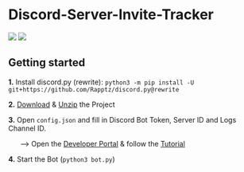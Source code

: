 # Discord-Server-Invite-Tracker

<a href="https://discord.gg/klubas"><img src="https://discordapp.com/api/guilds/695997516621021255/embed.png"/></a>
<a href=""><img src="https://img.shields.io/badge/PRs-welcome-brightgreen.svg?style=flat-square" /></a>


## Getting started
**1.** Install discord.py (rewrite): `python3 -m pip install -U git+https://github.com/Rapptz/discord.py@rewrite`

**2.** [Download]() & [Unzip](https://www.7-zip.org) the Project

**3.** Open `config.json` and fill in Discord Bot Token, Server ID and Logs Channel ID.

       --> Open the [Developer Portal](https://discordapp.com/developers/applications/me/create) & follow the [Tutorial](https://i.imgur.com/vR4C6Mh.gif)
       
**4.** Start the Bot (`python3 bot.py`)


